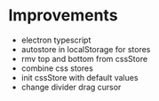 # Improvements

* electron typescript
* autostore in localStorage for stores
* rmv top and bottom from cssStore
* combine css stores
* init cssStore with default values
* change divider drag cursor